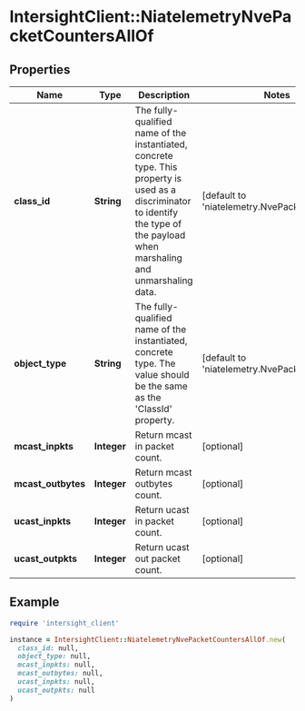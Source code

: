 # IntersightClient::NiatelemetryNvePacketCountersAllOf

## Properties

| Name | Type | Description | Notes |
| ---- | ---- | ----------- | ----- |
| **class_id** | **String** | The fully-qualified name of the instantiated, concrete type. This property is used as a discriminator to identify the type of the payload when marshaling and unmarshaling data. | [default to &#39;niatelemetry.NvePacketCounters&#39;] |
| **object_type** | **String** | The fully-qualified name of the instantiated, concrete type. The value should be the same as the &#39;ClassId&#39; property. | [default to &#39;niatelemetry.NvePacketCounters&#39;] |
| **mcast_inpkts** | **Integer** | Return mcast in packet count. | [optional] |
| **mcast_outbytes** | **Integer** | Return mcast outbytes count. | [optional] |
| **ucast_inpkts** | **Integer** | Return ucast in packet count. | [optional] |
| **ucast_outpkts** | **Integer** | Return ucast out packet count. | [optional] |

## Example

```ruby
require 'intersight_client'

instance = IntersightClient::NiatelemetryNvePacketCountersAllOf.new(
  class_id: null,
  object_type: null,
  mcast_inpkts: null,
  mcast_outbytes: null,
  ucast_inpkts: null,
  ucast_outpkts: null
)
```

